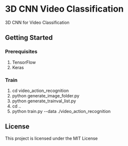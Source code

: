 # 3D CNN Video Classification
3D CNN for Video Classification

## Getting Started
### Prerequisites
1. TensorFlow
2. Keras

### Train
1. cd video_action_recognition
2. python generate_image_folder.py
3. python generate_trainval_list.py
4. cd ..
4. python train.py --data ./video_action_recognition

## License
This project is licensed under the MIT License 

